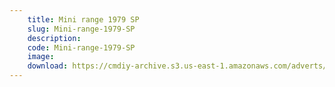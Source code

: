 ```yaml
---
    title: Mini range 1979 SP
    slug: Mini-range-1979-SP
    description:
    code: Mini-range-1979-SP
    image:
    download: https://cmdiy-archive.s3.us-east-1.amazonaws.com/adverts/documents/Mini+range+1979+SP.pdf
---
```

<!-- Content of the page -->

##
        